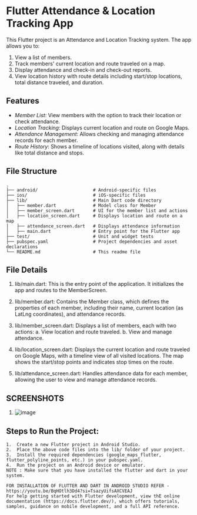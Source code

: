 # Flutter Attendance & Location Tracking App

This Flutter project is an Attendance and Location Tracking system. 
The app allows you to:
1. View a list of members.
2. Track members' current location and route traveled on a map.
3. Display attendance and check-in and check-out reports.
4. View location history with route details including start/stop locations, total distance traveled, and duration.

## Features
- *Member List*: View members with the option to track their location or check attendance.
- *Location Tracking*: Displays current location and route on Google Maps.
- *Attendance Management*: Allows checking and managing attendance records for each member.
- *Route History*: Shows a timeline of locations visited, along with details like total distance and stops.
  
## File Structure
```
.
├── android/                     # Android-specific files
├── ios/                         # iOS-specific files
├── lib/                         # Main Dart code directory
│   ├── member.dart              # Model class for Member
│   ├── member_screen.dart       # UI for the member list and actions
│   ├── location_screen.dart     # Displays location and route on a map
│   ├── attendance_screen.dart   # Displays attendance information
│   ├── main.dart                # Entry point for the Flutter app
├── test/                        # Unit and widget tests
├── pubspec.yaml                 # Project dependencies and asset declarations
└── README.md                    # This readme file
```
## File Details
1. lib/main.dart: This is the entry point of the application. It initializes the app and routes to the MemberScreen.

2. lib/member.dart: Contains the Member class, which defines the properties of each member, including their name, current location (as LatLng coordinates), and attendance 
   records.

3. lib/member_screen.dart: Displays a list of members, each with two actions:
    a. View location and route traveled.
    b. View and manage attendance.
   
4. lib/location_screen.dart: Displays the current location and route traveled on Google Maps, with a timeline view of all visited locations. The map shows the start/stop 
   points and indicates stop times on the route.

5. lib/attendance_screen.dart: Handles attendance data for each member, allowing the user to view and manage attendance records.

## SCREENSHOTS
   1. ![image](https://github.com/user-attachments/assets/0a35d087-c9e1-4fc5-a71f-e8de5fbe792f)


 ## Steps to Run the Project:
	1.	Create a new Flutter project in Android Studio.
	2.	Place the above code files into the lib/ folder of your project.
	3.	Install the required dependencies (google_maps_flutter, flutter_polyline_points, etc.) in your pubspec.yaml.
	4.	Run the project on an Android device or emulator.
    NOTE : Make sure that you have installed the flutter and dart in your system.

```
FOR INSTALLATION OF FLUTTER AND DART IN ANDROID STUDIO REFER - https://youtu.be/BqHOtlh3Dd4?si=TsazyUifsAXCVEAJ
For help getting started with Flutter development, view thE online documentation (https://docs.flutter.dev/), which offers tutorials,
samples, guidance on mobile development, and a full API reference.

```
